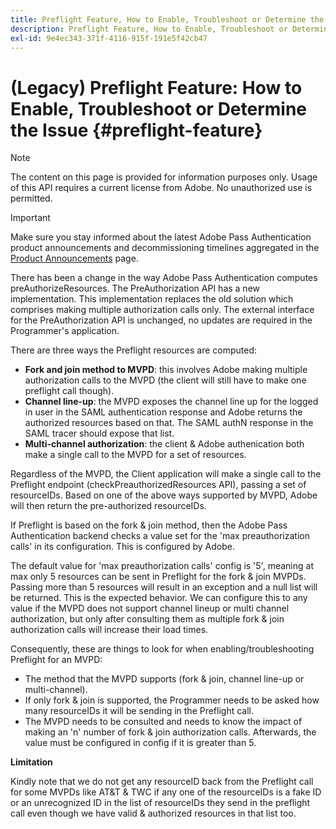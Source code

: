 ```yaml
---
title: Preflight Feature, How to Enable, Troubleshoot or Determine the Issue
description: Preflight Feature, How to Enable, Troubleshoot or Determine the Issue
exl-id: 9e4ec343-371f-4116-915f-191e5f42cb47
---
```

# (Legacy) Preflight Feature: How to Enable, Troubleshoot or Determine the Issue {#preflight-feature}

>[!NOTE]
>
>The content on this page is provided for information purposes only. Usage of this API requires a current license from Adobe. No unauthorized use is permitted.

>[!IMPORTANT]
>
> Make sure you stay informed about the latest Adobe Pass Authentication product announcements and decommissioning timelines aggregated in the [Product Announcements](/help/authentication/product-announcements.md) page.

There has been a change in the way Adobe Pass Authentication computes preAuthorizeResources. The PreAuthorization API has a new implementation. This implementation replaces the old solution which comprises making multiple authorization calls only.
The external interface for the PreAuthorization API is unchanged, no updates are required in the Programmer's application.

There are three ways the Preflight resources are computed:

* **Fork and join method to MVPD**: this involves Adobe making multiple authorization calls to the MVPD (the client will still have to make one preflight call though).
* **Channel line-up**: the MVPD exposes the channel line up for the logged in user in the SAML authentication response and Adobe returns the authorized resources based on that. The SAML authN response in the SAML tracer should expose that list.
* **Multi-channel authorization**: the client & Adobe authenication both make a single call to the MVPD for a set of resources.

Regardless of the MVPD, the Client application will make a single call to the Preflight endpoint (checkPreauthorizedResources API), passing a set of resourceIDs. Based on one of the above ways supported by MVPD, Adobe will then return the pre-authorized resourceIDs.

If Preflight is based on the fork & join method, then the Adobe Pass Authentication backend checks a value set for the 'max preauthorization calls' in its configuration. This is configured by Adobe.

The default value for 'max preauthorization calls' config is '5', meaning at max only 5 resources can be sent in Preflight for the fork & join MVPDs. Passing more than 5 resources will result in an exception and a null list will be returned. This is the expected behavior. We can configure this to any value if the MVPD does not support channel lineup or multi channel authorization, but only after consulting them as multiple fork & join authorization calls will increase their load times. 

Consequently, these are things to look for when enabling/troubleshooting Preflight for an MVPD:

* The method that the MVPD supports (fork & join, channel line-up or multi-channel).
* If only fork & join is supported, the Programmer needs to be asked how many resourceIDs it will be sending in the Preflight call.
* The MVPD needs to be consulted and needs to know the impact of making an 'n' number of fork & join authorization calls. Afterwards, the value must be configured in config if it is greater than 5.   
 
**Limitation**

Kindly note that we do not get any resourceID back from the Preflight call for some MVPDs like AT&T & TWC if any one of the resourceIDs is a fake ID or an unrecognized ID in the list of resourceIDs they send in the preflight call even though we have valid & authorized resources in that list too.
